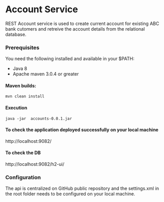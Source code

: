 # Account Service
  REST Account service is used to create current account for existing ABC bank cutomers and retreive the account details from the relational database.
  
### Prerequisites
You need the following installed and available in your $PATH:

* Java 8
* Apache maven 3.0.4 or greater

####  Maven builds:
```
mvn clean install
```

#### Execution
```
java -jar  accounts-0.0.1.jar
```

#### To check the application deployed successfully on your local machine 
http://localhost:9082/

#### To check the DB
http://localhost:9082/h2-ui/

###  Configuration

The api is centralized on GitHub public repository and the settings.xml in the root folder needs to be configured on your local machine.

